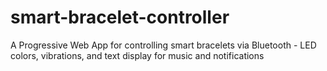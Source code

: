 # smart-bracelet-controller
A Progressive Web App for controlling smart bracelets via Bluetooth - LED colors, vibrations, and text display for music and notifications
